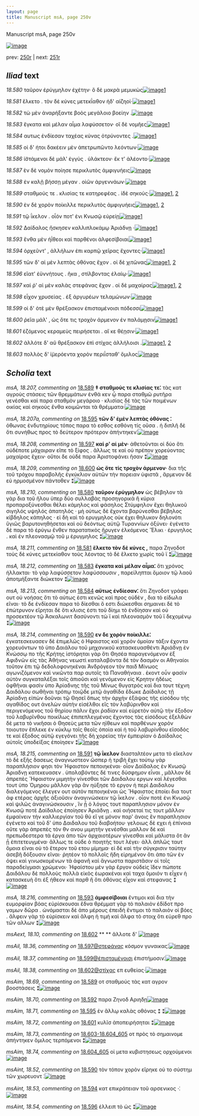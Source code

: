 ```yaml
---
layout: page
title: Manuscript msA, page 250v
---
```


Manuscript msA, page 250v

[![image](http://www.homermultitext.org/iipsrv?OBJ=IIP,1.0&FIF=/project/homer/pyramidal/deepzoom/hmt/vaimg/2017a/VA250VN_0752.tif&WID=100&CVT=JPEG)](http://www.homermultitext.org/ict2/?urn=urn:cite2:hmt:vaimg.2017a:VA250VN_0752)

prev:  [250r](../250r) | next:  [251r](../251r)

## *Iliad* text

*18.580* <a id="18.580"/> ταῦρον ἐρύγμηλον ἐχέτην· ὃ δὲ μακρὰ μεμυκὼς[![image](http://www.homermultitext.org/iipsrv?OBJ=IIP,1.0&FIF=/project/homer/pyramidal/deepzoom/hmt/vaimg/2017a/VA250VN_0752.tif&RGN=0.496,0.2269,0.431,0.0361&WID=1000&CVT=JPEG)](http://www.homermultitext.org/ict2/?urn=urn:cite2:hmt:vaimg.2017a:VA250VN_0752@0.496,0.2269,0.431,0.0361)[1](#msA_18.210)

*18.581* <a id="18.581"/> ἕλκετο . τὸν δὲ κύνες μετεκΐαθον ἠδ' αἰζηοί·[![image](http://www.homermultitext.org/iipsrv?OBJ=IIP,1.0&FIF=/project/homer/pyramidal/deepzoom/hmt/vaimg/2017a/VA250VN_0752.tif&RGN=0.497,0.2487,0.411,0.0346&WID=1000&CVT=JPEG)](http://www.homermultitext.org/ict2/?urn=urn:cite2:hmt:vaimg.2017a:VA250VN_0752@0.497,0.2487,0.411,0.0346)[1](#msA_18.211)

*18.582* <a id="18.582"/> τὼ μὲν ἀναρήξαντε βοὸς μεγάλοιο βοείην .[![image](http://www.homermultitext.org/iipsrv?OBJ=IIP,1.0&FIF=/project/homer/pyramidal/deepzoom/hmt/vaimg/2017a/VA250VN_0752.tif&RGN=0.493,0.2705,0.399,0.0293&WID=1000&CVT=JPEG)](http://www.homermultitext.org/ict2/?urn=urn:cite2:hmt:vaimg.2017a:VA250VN_0752@0.493,0.2705,0.399,0.0293)

*18.583* <a id="18.583"/> ἔγκατα καὶ μέλαν αἷμα λαφύσσετον· οἳ δὲ νομῆες[![image](http://www.homermultitext.org/iipsrv?OBJ=IIP,1.0&FIF=/project/homer/pyramidal/deepzoom/hmt/vaimg/2017a/VA250VN_0752.tif&RGN=0.493,0.2885,0.427,0.0293&WID=1000&CVT=JPEG)](http://www.homermultitext.org/ict2/?urn=urn:cite2:hmt:vaimg.2017a:VA250VN_0752@0.493,0.2885,0.427,0.0293)[1](#msA_18.212)

*18.584* <a id="18.584"/> αυτως ἐνδίεσαν ταχέας κύνας ὀτρύνοντες .[![image](http://www.homermultitext.org/iipsrv?OBJ=IIP,1.0&FIF=/project/homer/pyramidal/deepzoom/hmt/vaimg/2017a/VA250VN_0752.tif&RGN=0.496,0.3058,0.399,0.0293&WID=1000&CVT=JPEG)](http://www.homermultitext.org/ict2/?urn=urn:cite2:hmt:vaimg.2017a:VA250VN_0752@0.496,0.3058,0.399,0.0293)[1](#msA_18.213)

*18.585* <a id="18.585"/> οἱ δ' ήτοι δακέειν μὲν ἀπετρωπῶντο λεόντων·[![image](http://www.homermultitext.org/iipsrv?OBJ=IIP,1.0&FIF=/project/homer/pyramidal/deepzoom/hmt/vaimg/2017a/VA250VN_0752.tif&RGN=0.499,0.3261,0.411,0.0285&WID=1000&CVT=JPEG)](http://www.homermultitext.org/ict2/?urn=urn:cite2:hmt:vaimg.2017a:VA250VN_0752@0.499,0.3261,0.411,0.0285)

*18.586* <a id="18.586"/> ἱ̈στάμενοι δὲ μάλ' ἐγγὺς . ὑλάκτεον· ἔκ τ' ἀλέοντο·[![image](http://www.homermultitext.org/iipsrv?OBJ=IIP,1.0&FIF=/project/homer/pyramidal/deepzoom/hmt/vaimg/2017a/VA250VN_0752.tif&RGN=0.502,0.3449,0.414,0.0285&WID=1000&CVT=JPEG)](http://www.homermultitext.org/ict2/?urn=urn:cite2:hmt:vaimg.2017a:VA250VN_0752@0.502,0.3449,0.414,0.0285)

*18.587* <a id="18.587"/> ὲν δὲ νομὸν ποίησε περικλυτὸς ἀμφιγυήεις[![image](http://www.homermultitext.org/iipsrv?OBJ=IIP,1.0&FIF=/project/homer/pyramidal/deepzoom/hmt/vaimg/2017a/VA250VN_0752.tif&RGN=0.501,0.3621,0.395,0.0316&WID=1000&CVT=JPEG)](http://www.homermultitext.org/ict2/?urn=urn:cite2:hmt:vaimg.2017a:VA250VN_0752@0.501,0.3621,0.395,0.0316)

*18.588* <a id="18.588"/> ἐν καλῇ βήσσῃ μέγαν . οἰῶν ἀργεννάων·[![image](http://www.homermultitext.org/iipsrv?OBJ=IIP,1.0&FIF=/project/homer/pyramidal/deepzoom/hmt/vaimg/2017a/VA250VN_0752.tif&RGN=0.5,0.3809,0.379,0.0301&WID=1000&CVT=JPEG)](http://www.homermultitext.org/ict2/?urn=urn:cite2:hmt:vaimg.2017a:VA250VN_0752@0.5,0.3809,0.379,0.0301)

*18.589* <a id="18.589"/> σταθμούς τε . κλισίας τε κατηρεφέας . ἰδὲ σηκούς·[![image](http://www.homermultitext.org/iipsrv?OBJ=IIP,1.0&FIF=/project/homer/pyramidal/deepzoom/hmt/vaimg/2017a/VA250VN_0752.tif&RGN=0.502,0.3974,0.407,0.0323&WID=1000&CVT=JPEG)](http://www.homermultitext.org/ict2/?urn=urn:cite2:hmt:vaimg.2017a:VA250VN_0752@0.502,0.3974,0.407,0.0323)[1](#msA_18.207), [2](#msAim_18.69)

*18.590* <a id="18.590"/> ὲν δὲ χορὸν ποίκιλλε περικλυτὸς ἀμφιγυήεις[![image](http://www.homermultitext.org/iipsrv?OBJ=IIP,1.0&FIF=/project/homer/pyramidal/deepzoom/hmt/vaimg/2017a/VA250VN_0752.tif&RGN=0.5,0.4162,0.407,0.0323&WID=1000&CVT=JPEG)](http://www.homermultitext.org/ict2/?urn=urn:cite2:hmt:vaimg.2017a:VA250VN_0752@0.5,0.4162,0.407,0.0323)[1](#msA_18.214), [2](#msAint_18.52)

*18.591* <a id="18.591"/> τῷ ΐκελον . οἷόν ποτ' ἐνι Κνωσῷ εὐρείῃ[![image](http://www.homermultitext.org/iipsrv?OBJ=IIP,1.0&FIF=/project/homer/pyramidal/deepzoom/hmt/vaimg/2017a/VA250VN_0752.tif&RGN=0.496,0.4388,0.375,0.0255&WID=1000&CVT=JPEG)](http://www.homermultitext.org/ict2/?urn=urn:cite2:hmt:vaimg.2017a:VA250VN_0752@0.496,0.4388,0.375,0.0255)[1](#msA_18.215)

*18.592* <a id="18.592"/> Δαίδαλος ἤσκησεν καλλιπλοκάμῳ Ἀριάδνῃ ·[![image](http://www.homermultitext.org/iipsrv?OBJ=IIP,1.0&FIF=/project/homer/pyramidal/deepzoom/hmt/vaimg/2017a/VA250VN_0752.tif&RGN=0.505,0.4538,0.415,0.0293&WID=1000&CVT=JPEG)](http://www.homermultitext.org/ict2/?urn=urn:cite2:hmt:vaimg.2017a:VA250VN_0752@0.505,0.4538,0.415,0.0293)[1](#msAim_18.70)

*18.593* <a id="18.593"/> ἔνθα μὲν ἠΐθεοι καὶ παρθένοι ἀλφεσίβοιαι[![image](http://www.homermultitext.org/iipsrv?OBJ=IIP,1.0&FIF=/project/homer/pyramidal/deepzoom/hmt/vaimg/2017a/VA250VN_0752.tif&RGN=0.49,0.4696,0.415,0.0316&WID=1000&CVT=JPEG)](http://www.homermultitext.org/ict2/?urn=urn:cite2:hmt:vaimg.2017a:VA250VN_0752@0.49,0.4696,0.415,0.0316)[1](#msA_18.216)

*18.594* <a id="18.594"/> ὀρχεῦντ' , ἀλλήλων ἐπι καρπῷ χεῖρας ἔχοντες·[![image](http://www.homermultitext.org/iipsrv?OBJ=IIP,1.0&FIF=/project/homer/pyramidal/deepzoom/hmt/vaimg/2017a/VA250VN_0752.tif&RGN=0.501,0.4914,0.422,0.0308&WID=1000&CVT=JPEG)](http://www.homermultitext.org/ict2/?urn=urn:cite2:hmt:vaimg.2017a:VA250VN_0752@0.501,0.4914,0.422,0.0308)[1](#msAint_18.53)

*18.595* <a id="18.595"/> τῶν δ' αἱ μὲν λεπτὰς ὀθόνας ἔχον . οἱ δὲ χιτῶνας[![image](http://www.homermultitext.org/iipsrv?OBJ=IIP,1.0&FIF=/project/homer/pyramidal/deepzoom/hmt/vaimg/2017a/VA250VN_0752.tif&RGN=0.494,0.5116,0.433,0.0278&WID=1000&CVT=JPEG)](http://www.homermultitext.org/ict2/?urn=urn:cite2:hmt:vaimg.2017a:VA250VN_0752@0.494,0.5116,0.433,0.0278)[1](#msAim_18.71), [2](#msA_18.207a)

*18.596* <a id="18.596"/> εἵατ' ἐϋννήτους . ῆκα , στίλβοντας ἐλαίῳ·[![image](http://www.homermultitext.org/iipsrv?OBJ=IIP,1.0&FIF=/project/homer/pyramidal/deepzoom/hmt/vaimg/2017a/VA250VN_0752.tif&RGN=0.505,0.5297,0.395,0.0278&WID=1000&CVT=JPEG)](http://www.homermultitext.org/ict2/?urn=urn:cite2:hmt:vaimg.2017a:VA250VN_0752@0.505,0.5297,0.395,0.0278)[1](#msAint_18.54)

*18.597* <a id="18.597"/> καί ῥ' αἱ μὲν καλὰς στεφάνας ἔχον . οἱ δὲ μαχαίρας[![image](http://www.homermultitext.org/iipsrv?OBJ=IIP,1.0&FIF=/project/homer/pyramidal/deepzoom/hmt/vaimg/2017a/VA250VN_0752.tif&RGN=0.503,0.547,0.433,0.0301&WID=1000&CVT=JPEG)](http://www.homermultitext.org/ict2/?urn=urn:cite2:hmt:vaimg.2017a:VA250VN_0752@0.503,0.547,0.433,0.0301)[1](#msAil_18.36), [2](#msA_18.208)

*18.598* <a id="18.598"/> εἶχον χρυσείας . ἐξ ἀργυρέων τελαμώνων·[![image](http://www.homermultitext.org/iipsrv?OBJ=IIP,1.0&FIF=/project/homer/pyramidal/deepzoom/hmt/vaimg/2017a/VA250VN_0752.tif&RGN=0.499,0.565,0.393,0.027&WID=1000&CVT=JPEG)](http://www.homermultitext.org/ict2/?urn=urn:cite2:hmt:vaimg.2017a:VA250VN_0752@0.499,0.565,0.393,0.027)

*18.599* <a id="18.599"/> οἱ δ' ὁτὲ μὲν θρέξασκον ἐπισταμένοισι πόδεσσι[![image](http://www.homermultitext.org/iipsrv?OBJ=IIP,1.0&FIF=/project/homer/pyramidal/deepzoom/hmt/vaimg/2017a/VA250VN_0752.tif&RGN=0.502,0.5845,0.414,0.027&WID=1000&CVT=JPEG)](http://www.homermultitext.org/ict2/?urn=urn:cite2:hmt:vaimg.2017a:VA250VN_0752@0.502,0.5845,0.414,0.027)[1](#msAil_18.37)

*18.600* <a id="18.600"/> ῥεῖα μάλ' , ὡς ὅτε τις τροχὸν άρμενον ἐν παλάμῃσιν[![image](http://www.homermultitext.org/iipsrv?OBJ=IIP,1.0&FIF=/project/homer/pyramidal/deepzoom/hmt/vaimg/2017a/VA250VN_0752.tif&RGN=0.5,0.6026,0.44,0.0293&WID=1000&CVT=JPEG)](http://www.homermultitext.org/ict2/?urn=urn:cite2:hmt:vaimg.2017a:VA250VN_0752@0.5,0.6026,0.44,0.0293)[1](#msA_18.209)

*18.601* <a id="18.601"/> ἑζόμενος κεραμεὺς πειρήσεται . αἴ κε θέῃσιν·[![image](http://www.homermultitext.org/iipsrv?OBJ=IIP,1.0&FIF=/project/homer/pyramidal/deepzoom/hmt/vaimg/2017a/VA250VN_0752.tif&RGN=0.5,0.6191,0.419,0.0293&WID=1000&CVT=JPEG)](http://www.homermultitext.org/ict2/?urn=urn:cite2:hmt:vaimg.2017a:VA250VN_0752@0.5,0.6191,0.419,0.0293)[1](#msAim_18.72)

*18.602* <a id="18.602"/> ἀλλότε δ' αῦ θρέξασκον ἐπὶ στίχας ἀλλήλοισι .[![image](http://www.homermultitext.org/iipsrv?OBJ=IIP,1.0&FIF=/project/homer/pyramidal/deepzoom/hmt/vaimg/2017a/VA250VN_0752.tif&RGN=0.497,0.6364,0.419,0.0293&WID=1000&CVT=JPEG)](http://www.homermultitext.org/ict2/?urn=urn:cite2:hmt:vaimg.2017a:VA250VN_0752@0.497,0.6364,0.419,0.0293)[1](#msAil_18.38), [2](#msAext_18.10)

*18.603* <a id="18.603"/> πολλὸς δ' ἱ̈μερόεντα χορὸν περιΐσταθ' ὅμιλος[![image](http://www.homermultitext.org/iipsrv?OBJ=IIP,1.0&FIF=/project/homer/pyramidal/deepzoom/hmt/vaimg/2017a/VA250VN_0752.tif&RGN=0.49,0.6544,0.435,0.0293&WID=1000&CVT=JPEG)](http://www.homermultitext.org/ict2/?urn=urn:cite2:hmt:vaimg.2017a:VA250VN_0752@0.49,0.6544,0.435,0.0293)

## *Scholia* text

*msA, 18.207, commenting on* [18.589](#18.589)  <a id="msA_18.207"/> **‡ σταθμούς τε κλισίας τε⁚** τὰς κατ αγροὺς στάσεις τῶν θρεμμάτων ἐνθά κεν ᾧ παρα σταθμῶ ρυτῆρα γενέσθαι καὶ παρα σταθμὸν μεγάροιο · κλισίας δὲ τὰς τῶν ποιμένων οικίας καὶ σηκοὺς ἔνθα κοιμῶνται τὰ θρέμματα·[![image](http://www.homermultitext.org/iipsrv?OBJ=IIP,1.0&FIF=/project/homer/pyramidal/deepzoom/hmt/vaimg/2017a/VA250VN_0752.tif&RGN=0.217,0.1097,0.729,0.0421&WID=1000&CVT=JPEG)](http://www.homermultitext.org/ict2/?urn=urn:cite2:hmt:vaimg.2017a:VA250VN_0752@0.217,0.1097,0.729,0.0421)

*msA, 18.207a, commenting on* [18.595](#18.595)  <a id="msA_18.207a"/> **τῶν δ' ἐμὲν λεπτὰς ὁθόνας ⁚** ὁθωνας ἐνδυτηρίους τόπος παρα τὸ εσθος εσθόνη τίς οῦσα . ἡ διπλῆ δὲ ὅτι συνήθως προς τὸ δεύτερον πρότερον ἀπήντηκεν⁚[![image](http://www.homermultitext.org/iipsrv?OBJ=IIP,1.0&FIF=/project/homer/pyramidal/deepzoom/hmt/vaimg/2017a/VA250VN_0752.tif&RGN=0.225,0.1337,0.729,0.0316&WID=1000&CVT=JPEG)](http://www.homermultitext.org/ict2/?urn=urn:cite2:hmt:vaimg.2017a:VA250VN_0752@0.225,0.1337,0.729,0.0316)

*msA, 18.208, commenting on* [18.597](#18.597)  <a id="msA_18.208"/> **καί ρ' αἱ μὲν·** ἀθετοῦνται οἱ δύο ὅτι οὐδέποτε μάχαιραν εῖπε τὸ ξίφος . ἄλλως τε καὶ οὐ πρέπον χορεύοντας μαχαίρας ἔχειν· οὔτοι δε οὐδὲ παρα Ἀριστοφάνει ῆσαν ⁑[![image](http://www.homermultitext.org/iipsrv?OBJ=IIP,1.0&FIF=/project/homer/pyramidal/deepzoom/hmt/vaimg/2017a/VA250VN_0752.tif&RGN=0.235,0.1405,0.697,0.0383&WID=1000&CVT=JPEG)](http://www.homermultitext.org/ict2/?urn=urn:cite2:hmt:vaimg.2017a:VA250VN_0752@0.235,0.1405,0.697,0.0383)

*msA, 18.209, commenting on* [18.600](#18.600)  <a id="msA_18.209"/> **ὡς ὅτε τίς τροχὸν άρμενον·** δια τῆς τοῦ τρόχου παραβολῆς ἐγκύκλιον αὐτῶν τὴν πορειαν ὑφιστᾶ , ἄρμενον δὲ εὐ ηρμοσμένον πάντοθεν ⁑[![image](http://www.homermultitext.org/iipsrv?OBJ=IIP,1.0&FIF=/project/homer/pyramidal/deepzoom/hmt/vaimg/2017a/VA250VN_0752.tif&RGN=0.238,0.1555,0.696,0.0346&WID=1000&CVT=JPEG)](http://www.homermultitext.org/ict2/?urn=urn:cite2:hmt:vaimg.2017a:VA250VN_0752@0.238,0.1555,0.696,0.0346)

*msA, 18.210, commenting on* [18.580](#18.580)  <a id="msA_18.210"/> **ταῦρον ἐρύγμηλον** ὡς βέβηλον τὰ γὰρ δια τοῦ ἥλου ὑπερ δύο συλλαβὰς προσηγορικὰ ἢ κύρια προπαροξύνεσθαι θέλει κάμηλος καὶ φάσηλος Στύμφηλον ἔχει θηλυκοῦ σιγηλός υψηλός ἀπατηλός · μὴ ούτως δὲ ἔχοντα βαρύνεσθαι βέβηλος κίβδηλος κάπηλος · εἰ δὴ καὶ τὸ ερυγμηλος οὐκ έχει θηλυκον δηλονότι ὓγιῶς βαρυτονηθήσεται καὶ οὐ δεόντως αὐτῷ Τυραννίων ὀξύνει· ἐγένετο δὲ παρα τὸ ἐρύγω ἔνθεν παρατατικὸς ἤρυγεν ἑλκόμενος Ἔλικι · ἐρυγηλος . καὶ ἐν πλεονασμῷ τοῦ μ ἐρυγμηλος ⁑[![image](http://www.homermultitext.org/iipsrv?OBJ=IIP,1.0&FIF=/project/homer/pyramidal/deepzoom/hmt/vaimg/2017a/VA250VN_0752.tif&RGN=0.229,0.2246,0.224,0.1893&WID=1000&CVT=JPEG)](http://www.homermultitext.org/ict2/?urn=urn:cite2:hmt:vaimg.2017a:VA250VN_0752@0.229,0.2246,0.224,0.1893)

*msA, 18.211, commenting on* [18.581](#18.581)  <a id="msA_18.211"/> **ἕλκετο τὸν δὲ κύνες ,** παρα Ζηνοδοτ τοὺς δὲ κύνες μετεκίαθον τοὺς λέοντας τὸ δὲ ἕλκετο χωρὶς τοῦ ϊ ⁑[![image](http://www.homermultitext.org/iipsrv?OBJ=IIP,1.0&FIF=/project/homer/pyramidal/deepzoom/hmt/vaimg/2017a/VA250VN_0752.tif&RGN=0.228,0.3974,0.224,0.0488&WID=1000&CVT=JPEG)](http://www.homermultitext.org/ict2/?urn=urn:cite2:hmt:vaimg.2017a:VA250VN_0752@0.228,0.3974,0.224,0.0488)

*msA, 18.212, commenting on* [18.583](#18.583)  <a id="msA_18.212"/> **ἔγκατα καὶ μέλαν αἷμα⁚** ὅτι χρόνος ήλλακται· τὸ γὰρ λαφύσσετον λαφύσσουσιν , παρείληπται ὅμοιον τῷ λαοῦ ἀποτμήξαντε διώκετον ⁑[![image](http://www.homermultitext.org/iipsrv?OBJ=IIP,1.0&FIF=/project/homer/pyramidal/deepzoom/hmt/vaimg/2017a/VA250VN_0752.tif&RGN=0.228,0.429,0.223,0.0601&WID=1000&CVT=JPEG)](http://www.homermultitext.org/ict2/?urn=urn:cite2:hmt:vaimg.2017a:VA250VN_0752@0.228,0.429,0.223,0.0601)

*msA, 18.213, commenting on* [18.584](#18.584)  <a id="msA_18.213"/> **αὔτως ἐνδίεσαν⁚** ὅτι Ζηνoδοτ γράφει ουτ οὐ νοήσας ὅτι τὸ αύτως ἐστι κενῶς καὶ προς οὐδὲν , δια τὸ είδωλα εῖναι· τὸ δε ἐνδίεσαν παρα τὸ δίεσθαι ὅ εστι διώκεσθαι σημαινει δὲ τὸ ἐπώτρυνον εἴρηται δὲ ὅτι κλισις ἐστι τοῦ δίημι τὸ ἐνδίησαν καὶ οὐ προσεκτέον τῷ Ἀσκαλωνιτ δασύνοντι τὼ ϊ καὶ πλεονασμὸν τοῦ ϊ δεχομένῳ ⁑[![image](http://www.homermultitext.org/iipsrv?OBJ=IIP,1.0&FIF=/project/homer/pyramidal/deepzoom/hmt/vaimg/2017a/VA250VN_0752.tif&RGN=0.231,0.4763,0.221,0.1037&WID=1000&CVT=JPEG)](http://www.homermultitext.org/ict2/?urn=urn:cite2:hmt:vaimg.2017a:VA250VN_0752@0.231,0.4763,0.221,0.1037)

*msA, 18.214, commenting on* [18.590](#18.590)  <a id="msA_18.214"/> **εν δε χορὸν ποίκιλλε⁚** ἐγκατεσκευασεν δὲ ἐπιμελῶς ὁ Ηφαιστος καὶ χορὸν ὁμοίαν τάξιν έχοντα χορευόντων τὸ ὑπο Δαιάλου τοῦ μηχανικοῦ κατασκευασθέντι Ἀριάδνῃ ἐν Κνώσσῳ πο τῆς Κρήτης ἱστόρηται γὰρ ὅτι Θησέα παραγενόμενον ἐξ Αφιδνῶν εἰς τὰς Ἀθήνας νεωστὶ καταλαβόντα δὲ τὸν δασμὸν οι Αθηναίοι τοῦτον ἐπι τῷ δεδολοφονηκέναι Ἀνδρόγεον τὸν παιδ Μίνωος αγωνιζόμενον καὶ νικῶντα παρ αυτοῖς τὰ Παναθήναια . ἑκοντ οὖν φασὶν αὐτὸν συγκαταλέξαι τοῖς ἀπιοῦσι καὶ γενόμενον εἰς Κρητην ἡδέως ὀφθῆναι φασὶν ὑπο Ἀρίαδνης τῆς τοῦ Μίνως θυγατρὸς καὶ δια τουτ τέχνη Δαιδάλου σωθῆναι τρόπῳ τοιῷδε μιτῷ ἀγαθίδα ἔδωκε Δαίδαλος τῇ Ἀρίαδνῃ εἰπὼν δοῦναι τῷ Θησεῖ ὅπως τὴν ἀρχὴν ἐξάψας τῆς εἰσόδου τῆς αγαθίδος ουτ ἀνελὼν αὐτὴν εἰσέλθοι εἴς τὸν λαβύρινθον καὶ περιγενόμενος τοῦ θηρίου πάλιν ἔχοι ῥαδίαν καὶ εὑρετὸν αὐτῷ τὴν ἔξοδον τοῦ λαβυρῖνθου ποικίλως ἐπιπεπλεγμένας ἔχοντος τὰς εἰσόδους ἐξελθὼν δὲ μετα τὸ νικῆσαι ὁ Θησεὺς μετα τῶν ηϊθεων καὶ παρθένων χορὸν τοιουτον ἔπλεκε ἐν κύκλῳ τοῖς θεοῖς ὁποία καὶ ἡ τοῦ λαβυρίνθου εἴσοδός τε καὶ ἔξοδος αὐτῷ εγεγόνει τῆς δὴ χορείας τὴν ἐμπειρίαν ὁ Δαίδαλος αὐτοῖς ὑποδείξας ἐποίησεν ⁑[![image](http://www.homermultitext.org/iipsrv?OBJ=IIP,1.0&FIF=/project/homer/pyramidal/deepzoom/hmt/vaimg/2017a/VA250VN_0752.tif&RGN=0.214,0.5695,0.717,0.1953&WID=1000&CVT=JPEG)](http://www.homermultitext.org/ict2/?urn=urn:cite2:hmt:vaimg.2017a:VA250VN_0752@0.214,0.5695,0.717,0.1953)

*msA, 18.215, commenting on* [18.591](#18.591)  <a id="msA_18.215"/> **τῷ ΐκελον** διασταλτέον μετα τὸ εἴκελον τὸ δὲ εξῆς δασεως ἀναγνωστεον ὥσπερ ἡ τριβὴ ἔχει τούτῳ γὰρ παραπλήσιον φησι τὸν Ἡφαιστον πεποιηκέναι· οἷον Δαίδαλος ἐν Κνωσῷ Ἀριαδνῃ κατεκευασεν . ὑπολαβόντες δέ τινες δύσφημον εἶναι , μᾶλλον δὲ ἀπρεπὲς Ἥφαιστον μιμητὴν γίνεσθαι τῶν Δαιδαλου εργων καὶ λέγεσθαι τουτ ὑπο Ὁμηρου μᾶλλον γὰρ ἂν ηύξησε τὸ εργον ἡ περὶ Δαιδαλου διαλεγόμενος ἔλεγεν ουτ αὐτὸν πεποιηκέναι ὡς Ἥφαιστος ἐποίει δια τουτ ἀφ ετέρας ἀρχῆς ἀξιοῦσιν ἀναγινώσκειν τῷ ΐκελον . οἷον ποτὲ ἐνι Κνωσῷ καὶ ψιλῶς ἀναγινώσκουσιν , ἵν ᾖ ὁ λόγος τουτ παραπλησιον μόνον ἐν Κνωσῷ ποτὲ Δαίδαλος ἐποίησεν Ἀριάδνῃ . καὶ οιήσεταί τις τουτ μᾶλλον ἐμφαίνειν τὴν καλλιεργίαν τοῦ θύ εἴ γε μόνον παρ' ἀνοις ἓν παραπλησιον ἐγένετο καὶ τοῦ δ' ὑπο Δαιδαλου τοῦ διαβοήτου· γελοιως δὲ εχει ἡ ἐπίνοια οὔτε γὰρ ἀπρεπὲς τὸν θν ανου μιμητὴν γενέσθαι μαλλον δὲ καὶ πρεπωδεστερα τὰ έργα ἀπο τῶν ἀρχαιοτέρων γίνεσθαι καὶ μάλιστα ὅτ ἂν ᾖ ἐπιτετευγμένα· ἄλλως τε οὐδε ὁ ποιητὴς τουτ λέγει· ἀλλ ἁπλῶς ταυτ ὅμοια εῖναι οὐ τὸ ἕτερον τοῦ ετου μίμημα· εἰ δὲ καὶ τὴν σύγκρισιν ταύτην ἀσεβῆ δόξουσιν εῖναι· ῥητέον τὸ πολλοῖς ἤδη εἰρημένον ὅτι ἀπο τῶν ἐν όψει καὶ γινωσκομένων τὰ ἀφανῆ καὶ ἄγνωστα παριστᾶσιν οἱ τοῖς παραδείγμασι χρώμενοι· Ἡφαίστου μὲν γὰρ ἔργον οὐδεὶς ἴδεν πώποτε Δαιδάλου δὲ πολλοὺς πολλὰ εἰκὸς ἑωρακέναι καὶ ταχα ὅμοιόν τι εἶχεν ἡ κατασκευὴ ὅτι ἐξ ήθεον καὶ παρθ ἢ ὅτι ὀθόνας εἶχον καὶ στεφανας ⁑[![image](http://www.homermultitext.org/iipsrv?OBJ=IIP,1.0&FIF=/project/homer/pyramidal/deepzoom/hmt/vaimg/2017a/VA250VN_0752.tif&RGN=0.231,0.7415,0.692,0.1247&WID=1000&CVT=JPEG)](http://www.homermultitext.org/ict2/?urn=urn:cite2:hmt:vaimg.2017a:VA250VN_0752@0.231,0.7415,0.692,0.1247)

*msA, 18.216, commenting on* [18.593](#18.593)  <a id="msA_18.216"/> **ἀμφεσίβοιαι** ἔντιμοι καὶ δια τὴν ευμορφίαν βόας εὑρίσκουσαι ἕδνα θρέμματ γὰρ τὸ παλαιὸν ἐδίδοτ προ γαμων δῶρα . ὠνόμασται δὲ ἀπο μέρους ἐπειδὴ ἔντιμοι τὸ παλαιὸν οἱ βόες . ἄλφειν γὰρ τὸ εὑρίσκειν καὶ ἄλφη ἡ τιμή καὶ ἄλφα τὸ στοιχ ὅτι εὑρεθ προ τῶν αλλων ⁑[![image](http://www.homermultitext.org/iipsrv?OBJ=IIP,1.0&FIF=/project/homer/pyramidal/deepzoom/hmt/vaimg/2017a/VA250VN_0752.tif&RGN=0.234,0.837,0.689,0.0413&WID=1000&CVT=JPEG)](http://www.homermultitext.org/ict2/?urn=urn:cite2:hmt:vaimg.2017a:VA250VN_0752@0.234,0.837,0.689,0.0413)

*msAext, 18.10, commenting on* [18.602](#18.602)  <a id="msAext_18.10"/> **					 				** 					 ἄλλοτε δ' 				[![image](http://www.homermultitext.org/iipsrv?OBJ=IIP,1.0&FIF=/project/homer/pyramidal/deepzoom/hmt/vaimg/2017a/VA250VN_0752.tif&RGN=0.148,0.6281,0.056,0.0308&WID=1000&CVT=JPEG)](http://www.homermultitext.org/ict2/?urn=urn:cite2:hmt:vaimg.2017a:VA250VN_0752@0.148,0.6281,0.056,0.0308)

*msAil, 18.36, commenting on* [18.597@στεφάνας](#18.597@στεφάνας)  <a id="msAil_18.36"/> κόσμον γυναικας⁚[![image](http://www.homermultitext.org/iipsrv?OBJ=IIP,1.0&FIF=/project/homer/pyramidal/deepzoom/hmt/vaimg/2017a/VA250VN_0752.tif&RGN=0.696,0.5417,0.076,0.018&WID=1000&CVT=JPEG)](http://www.homermultitext.org/ict2/?urn=urn:cite2:hmt:vaimg.2017a:VA250VN_0752@0.696,0.5417,0.076,0.018)

*msAil, 18.37, commenting on* [18.599@ἐπισταμένοισι](#18.599@ἐπισταμένοισι)  <a id="msAil_18.37"/> ἐπιστήμοσιν⁚[![image](http://www.homermultitext.org/iipsrv?OBJ=IIP,1.0&FIF=/project/homer/pyramidal/deepzoom/hmt/vaimg/2017a/VA250VN_0752.tif&RGN=0.751,0.5793,0.075,0.0188&WID=1000&CVT=JPEG)](http://www.homermultitext.org/ict2/?urn=urn:cite2:hmt:vaimg.2017a:VA250VN_0752@0.751,0.5793,0.075,0.0188)

*msAil, 18.38, commenting on* [18.602@στίχας](#18.602@στίχας)  <a id="msAil_18.38"/> επ ευθείας·[![image](http://www.homermultitext.org/iipsrv?OBJ=IIP,1.0&FIF=/project/homer/pyramidal/deepzoom/hmt/vaimg/2017a/VA250VN_0752.tif&RGN=0.748,0.6326,0.059,0.0225&WID=1000&CVT=JPEG)](http://www.homermultitext.org/ict2/?urn=urn:cite2:hmt:vaimg.2017a:VA250VN_0752@0.748,0.6326,0.059,0.0225)

*msAim, 18.69, commenting on* [18.589](#18.589)  <a id="msAim_18.69"/> οτ σταθμούς τὰς κατ αγρον βοοστάσεις ⁑[![image](http://www.homermultitext.org/iipsrv?OBJ=IIP,1.0&FIF=/project/homer/pyramidal/deepzoom/hmt/vaimg/2017a/VA250VN_0752.tif&RGN=0.443,0.4027,0.069,0.0586&WID=1000&CVT=JPEG)](http://www.homermultitext.org/ict2/?urn=urn:cite2:hmt:vaimg.2017a:VA250VN_0752@0.443,0.4027,0.069,0.0586)

*msAim, 18.70, commenting on* [18.592](#18.592)  <a id="msAim_18.70"/> παρα Ζηνοδ Αριηδῃ[![image](http://www.homermultitext.org/iipsrv?OBJ=IIP,1.0&FIF=/project/homer/pyramidal/deepzoom/hmt/vaimg/2017a/VA250VN_0752.tif&RGN=0.446,0.4515,0.056,0.0346&WID=1000&CVT=JPEG)](http://www.homermultitext.org/ict2/?urn=urn:cite2:hmt:vaimg.2017a:VA250VN_0752@0.446,0.4515,0.056,0.0346)

*msAim, 18.71, commenting on* [18.595](#18.595)  <a id="msAim_18.71"/> ἐν ἄλλῳ καλὰς οθόνας ⁑ ⁑[![image](http://www.homermultitext.org/iipsrv?OBJ=IIP,1.0&FIF=/project/homer/pyramidal/deepzoom/hmt/vaimg/2017a/VA250VN_0752.tif&RGN=0.445,0.5177,0.064,0.0391&WID=1000&CVT=JPEG)](http://www.homermultitext.org/ict2/?urn=urn:cite2:hmt:vaimg.2017a:VA250VN_0752@0.445,0.5177,0.064,0.0391)

*msAim, 18.72, commenting on* [18.601](#18.601)  <a id="msAim_18.72"/> κυλῖσ ἀποπειρήσηται ⁑[![image](http://www.homermultitext.org/iipsrv?OBJ=IIP,1.0&FIF=/project/homer/pyramidal/deepzoom/hmt/vaimg/2017a/VA250VN_0752.tif&RGN=0.448,0.6236,0.06,0.0421&WID=1000&CVT=JPEG)](http://www.homermultitext.org/ict2/?urn=urn:cite2:hmt:vaimg.2017a:VA250VN_0752@0.448,0.6236,0.06,0.0421)

*msAim, 18.73, commenting on* [18.603-18.604_605](#18.603-18.604_605)  <a id="msAim_18.73"/> οτ πρὸς τὸ σημαινομε ἀπήντηκεν ὅμιλος τερπόμενοι ⁑[![image](http://www.homermultitext.org/iipsrv?OBJ=IIP,1.0&FIF=/project/homer/pyramidal/deepzoom/hmt/vaimg/2017a/VA250VN_0752.tif&RGN=0.445,0.6627,0.065,0.0406&WID=1000&CVT=JPEG)](http://www.homermultitext.org/ict2/?urn=urn:cite2:hmt:vaimg.2017a:VA250VN_0752@0.445,0.6627,0.065,0.0406)

*msAim, 18.74, commenting on* [18.604_605](#18.604_605)  <a id="msAim_18.74"/> οἱ μετα κυβιστησεως ορχούμενοι[![image](http://www.homermultitext.org/iipsrv?OBJ=IIP,1.0&FIF=/project/homer/pyramidal/deepzoom/hmt/vaimg/2017a/VA250VN_0752.tif&RGN=0.703,0.6897,0.14,0.0233&WID=1000&CVT=JPEG)](http://www.homermultitext.org/ict2/?urn=urn:cite2:hmt:vaimg.2017a:VA250VN_0752@0.703,0.6897,0.14,0.0233)

*msAint, 18.52, commenting on* [18.590](#18.590)  <a id="msAint_18.52"/> τὸν τόπον χορὸν εἴρηκε οὐ το σύστημ τῶν χωρευοντ ⁚[![image](http://www.homermultitext.org/iipsrv?OBJ=IIP,1.0&FIF=/project/homer/pyramidal/deepzoom/hmt/vaimg/2017a/VA250VN_0752.tif&RGN=0.887,0.4192,0.059,0.0488&WID=1000&CVT=JPEG)](http://www.homermultitext.org/ict2/?urn=urn:cite2:hmt:vaimg.2017a:VA250VN_0752@0.887,0.4192,0.059,0.0488)

*msAint, 18.53, commenting on* [18.594](#18.594)  <a id="msAint_18.53"/> κατ επικράτειαν τοῦ αρσενικος ·⁚[![image](http://www.homermultitext.org/iipsrv?OBJ=IIP,1.0&FIF=/project/homer/pyramidal/deepzoom/hmt/vaimg/2017a/VA250VN_0752.tif&RGN=0.894,0.4944,0.053,0.0383&WID=1000&CVT=JPEG)](http://www.homermultitext.org/ict2/?urn=urn:cite2:hmt:vaimg.2017a:VA250VN_0752@0.894,0.4944,0.053,0.0383)

*msAint, 18.54, commenting on* [18.596](#18.596)  <a id="msAint_18.54"/> ἐλλειπ τὸ ὡς ⁑[![image](http://www.homermultitext.org/iipsrv?OBJ=IIP,1.0&FIF=/project/homer/pyramidal/deepzoom/hmt/vaimg/2017a/VA250VN_0752.tif&RGN=0.895,0.5282,0.046,0.0308&WID=1000&CVT=JPEG)](http://www.homermultitext.org/ict2/?urn=urn:cite2:hmt:vaimg.2017a:VA250VN_0752@0.895,0.5282,0.046,0.0308)